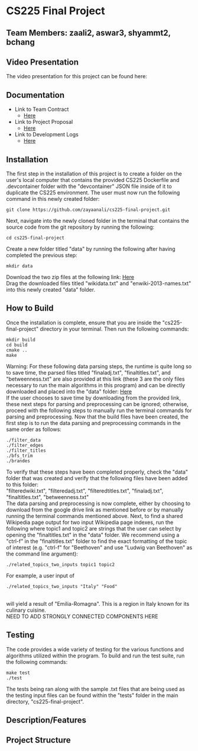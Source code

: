 # CS225 Final Project

## Team Members: zaali2, aswar3, shyammt2, bchang

## Video Presentation
The video presentation for this project can be found here:

## Documentation
* Link to Team Contract
    * [Here](https://github.com/zayaanali/cs225-final-project/blob/main/documents/contract.md)
* Link to Project Proposal
    * [Here](https://github.com/zayaanali/cs225-final-project/blob/main/documents/proposal.md)
* Link to Development Logs
    * [Here](https://github.com/zayaanali/cs225-final-project/blob/main/documents/devlog.md)

## Installation
The first step in the installation of this project is to create a folder on the user's local computer 
that contains the provided CS225 Dockerfile and .devcontainer folder with the "devcontainer" JSON file inside of 
it to duplicate the CS225 environment. The user must now run the following command in this newly created folder:<br>
``` 
git clone https://github.com/zayaanali/cs225-final-project.git
```
Next, navigate into the newly cloned folder in the terminal that contains the source code from the git repository by running the following:<br>
```
cd cs225-final-project
```
Create a new folder titled "data" by running the following after having completed the previous step:<br>
```
mkdir data
```
Download the two zip files at the following link: [Here](https://snap.stanford.edu/data/enwiki-2013.html)<br>
Drag the downloaded files titled "wikidata.txt" and "enwiki-2013-names.txt" into this newly created "data" folder.

## How to Build
Once the installation is complete, ensure that you are inside the "cs225-final-project" directory in your terminal. Then run the following commands:<br>
```
mkdir build
cd build
cmake ..
make
```
Warning: For these following data parsing steps, the runtime is quite long so to save time, the parsed files titled "finaladj.txt", "finaltitles.txt", and "betweenness.txt" are also provided at this link (these 3 are the only files necessary to run the main algorithms in this program) and can be directly downloaded and placed into the "data" folder: [Here](https://drive.google.com/drive/folders/1D4qHG6QAGv98keLUF5j7drPEF9_2byoq?usp=sharing)<br>
If the user chooses to save time by downloading from the provided link, these next steps for parsing and preprocessing can be ignored; otherwise, proceed with the following steps to manually run the terminal commands for parsing and preprocessing.
Now that the build files have been created, the first step is to run the data parsing and preprocessing commands in the same order as follows:<br>
```
./filter_data
./filter_edges
./filter_titles
./bfs_trim
./brandes
```
To verify that these steps have been completed properly, check the "data" folder that was created and verify that the following files have been added to this folder:<br>
"filteredwiki.txt", "filteredadj.txt", "filteredtitles.txt", "finaladj.txt", "finaltitles.txt", "betweenness.txt"<br>
The data parsing and preprocessing is now complete, either by choosing to download from the google drive link as mentioned before or by manually running the terminal commands mentioned above.
Next, to find a shared Wikipedia page output for two input Wikipedia page indexes, run the following where topic1 and topic2 are strings that the user can select by opening the "finaltitles.txt" in the "data" folder. We recommend using a "ctrl-f" in the "finaltitles.txt" folder to find the exact formatting of the topic of interest (e.g. "ctrl-f" for "Beethoven" and use "Ludwig van Beethoven" as the command line argument):
```
./related_topics_two_inputs topic1 topic2
```
For example, a user input of<br>
```
./related_topics_two_inputs "Italy" "Food"
```
<br>will yield a result of "Emilia-Romagna". This is a region in Italy known for its culinary cuisine.
<br>NEED TO ADD STRONGLY CONNECTED COMPONENTS HERE

## Testing
The code provides a wide variety of testing for the various functions and algorithms utilized within the program. To build and run the test suite, run the following commands:<br>
```
make test
./test
```
The tests being ran along with the sample .txt files that are being used as the testing input files can be found within the "tests" folder in the main directory, "cs225-final-project".

## Description/Features

## Project Structure




